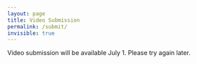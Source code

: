 ```yaml
---
layout: page
title: Video Submission
permalink: /submit/
invisible: true
---
```


Video submission will be available July 1. Please try again later.
